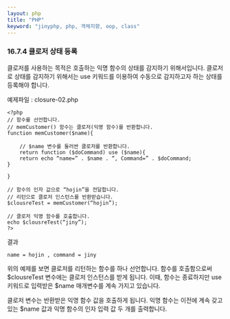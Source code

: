 ```yaml
---
layout: php
title: "PHP"
keyword: "jinyphp, php, 객체지향, oop, class"
---
```

### 16.7.4 클로저 상태 등록
클로저를 사용하는 목적은 호출하는 익명 함수의 상태를 감지하기 위해서입니다. 
클로저로 상태를 감지하기 위해서는 use 키워드를 이용하여 수동으로 감지하고자 하는 상태를 등록해야 합니다.  

예제파일 : closure-02.php
```
<?php
// 함수를 선언합니다.
// memCustomer() 함수는 클로저(익명 함수)를 반환합니다. 
function memCustomer($name){

	// $name 변수를 둘러싼 클로저를 반환합니다.
	return function ($doCommand) use ($name){
	return echo “name=” . $name . “, Command=” . $doCommand;
}

}

// 함수의 인자 값으로 “hojin”을 전달합니다.
// 리턴으로 클로저 인스턴스를 반환받습니다.
$clousreTest = memCustomer(“hojin”);

// 클로저 익명 함수를 호출합니다.
echo $clousreTest(“jiny”); 
?>
```

결과
```
name = hojin , command = jiny
```

위의 예제를 보면 클로저를 리턴하는 함수를 하나 선언합니다. 함수를 호출함으로써 $clousreTest 변수에는 클로저 인스턴스를 받게 됩니다. 이때, 함수는 종료하지만 use 키워드로 입력받은 $name 매개변수를 계속 가지고 있습니다.  

클로저 변수는 반환받은 익명 함수 값을 호출하게 됩니다. 익명 함수는 이전에 계속 갖고 있는 $name 값과 익명 함수의 인자 입력 값 두 개를 출력합니다.  

<br><br>